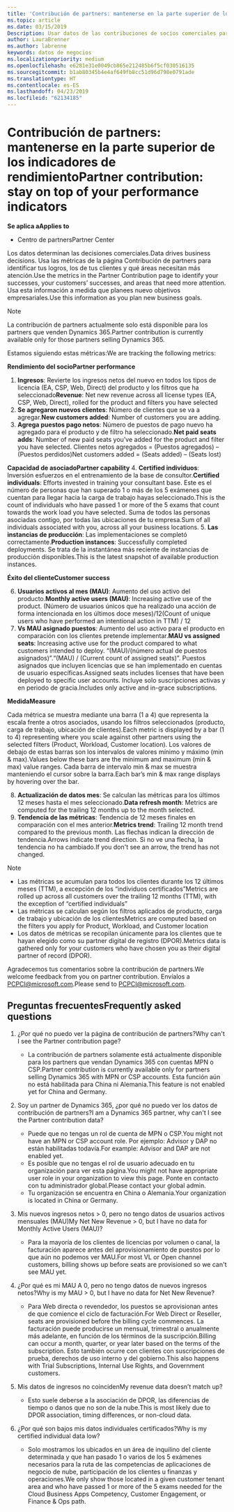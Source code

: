 ```yaml
---
title: 'Contribución de partners: mantenerse en la parte superior de los indicadores de rendimiento | Centro de partners'
ms.topic: article
ms.date: 03/15/2019
Description: Usar datos de las contribuciones de socios comerciales para comprender cómo está creciendo y dirige su negocio
author: LauraBrenner
ms.author: labrenne
keywords: datos de negocios
ms.localizationpriority: medium
ms.openlocfilehash: e6281e31e0049cb865e212485b6f5cf030516135
ms.sourcegitcommit: b1ab80345b4e4af649fb8cc51d96d798e0791ade
ms.translationtype: HT
ms.contentlocale: es-ES
ms.lasthandoff: 04/23/2019
ms.locfileid: "62134185"
---
```

# <a name="partner-contribution-stay-on-top-of-your-performance-indicators"></a><span data-ttu-id="a133c-104">Contribución de partners: mantenerse en la parte superior de los indicadores de rendimiento</span><span class="sxs-lookup"><span data-stu-id="a133c-104">Partner contribution: stay on top of your performance indicators</span></span>

<span data-ttu-id="a133c-105">**Se aplica a**</span><span class="sxs-lookup"><span data-stu-id="a133c-105">**Applies to**</span></span>
- <span data-ttu-id="a133c-106">Centro de partners</span><span class="sxs-lookup"><span data-stu-id="a133c-106">Partner Center</span></span>

<span data-ttu-id="a133c-107">Los datos determinan las decisiones comerciales.</span><span class="sxs-lookup"><span data-stu-id="a133c-107">Data drives business decisions.</span></span> <span data-ttu-id="a133c-108">Usa las métricas de la página Contribución de partners para identificar tus logros, los de tus clientes y qué áreas necesitan más atención.</span><span class="sxs-lookup"><span data-stu-id="a133c-108">Use the metrics in the Partner Contribution page to identify your successes, your customers’ successes, and areas that need more attention.</span></span> <span data-ttu-id="a133c-109">Usa esta información a medida que planees nuevo objetivos empresariales.</span><span class="sxs-lookup"><span data-stu-id="a133c-109">Use this information as you plan new business goals.</span></span>

>[!NOTE]
><span data-ttu-id="a133c-110">La contribución de partners actualmente solo está disponible para los partners que venden Dynamics 365.</span><span class="sxs-lookup"><span data-stu-id="a133c-110">Partner contribution is currently available only for those partners selling Dynamics 365.</span></span>

<span data-ttu-id="a133c-111">Estamos siguiendo estas métricas:</span><span class="sxs-lookup"><span data-stu-id="a133c-111">We are tracking the following metrics:</span></span>

<span data-ttu-id="a133c-112">**Rendimiento del socio**</span><span class="sxs-lookup"><span data-stu-id="a133c-112">**Partner performance**</span></span>

1. <span data-ttu-id="a133c-113">**Ingresos**: Revierte los ingresos netos del nuevo en todos los tipos de licencia (EA, CSP, Web, Direct) del producto y los filtros que ha seleccionado</span><span class="sxs-lookup"><span data-stu-id="a133c-113">**Revenue**: Net new revenue across all license types (EA, CSP, Web, Direct), rolled for the product and filters you have selected</span></span>
2. <span data-ttu-id="a133c-114">**Se agregaron nuevos clientes**: Número de clientes que se va a agregar.</span><span class="sxs-lookup"><span data-stu-id="a133c-114">**New customers added**: Number of customers you are adding.</span></span>
3. <span data-ttu-id="a133c-115">**Agrega puestos pago netos**: Número de puestos de pago nuevo ha agregado para el producto y de filtro ha seleccionado.</span><span class="sxs-lookup"><span data-stu-id="a133c-115">**Net paid seats adds**: Number of new paid seats you’ve added for the product and filter you have selected.</span></span>  <span data-ttu-id="a133c-116">Clientes netos agregados = (Puestos agregados) – (Puestos perdidos)</span><span class="sxs-lookup"><span data-stu-id="a133c-116">Net customers added = (Seats added) – (Seats lost)</span></span> 

<span data-ttu-id="a133c-117">**Capacidad de asociado**</span><span class="sxs-lookup"><span data-stu-id="a133c-117">**Partner capability**</span></span>
4. <span data-ttu-id="a133c-118">**Certified individuos**: Inversión esfuerzos en el entrenamiento de la base de consultor.</span><span class="sxs-lookup"><span data-stu-id="a133c-118">**Certified individuals**: Efforts invested in training your consultant base.</span></span> <span data-ttu-id="a133c-119">Este es el número de personas que han superado 1 o más de los 5 exámenes que cuentan para llegar hacia la carga de trabajo hayas seleccionado.</span><span class="sxs-lookup"><span data-stu-id="a133c-119">This is the count of individuals who have passed 1 or more of the 5 exams that count towards the work load you have selected.</span></span> <span data-ttu-id="a133c-120">Suma de todos las personas asociadas contigo, por todas las ubicaciones de tu empresa.</span><span class="sxs-lookup"><span data-stu-id="a133c-120">Sum of all individuals associated with you, across all your business locations.</span></span>
5. <span data-ttu-id="a133c-121">**Las instancias de producción**: Las implementaciones se completó correctamente.</span><span class="sxs-lookup"><span data-stu-id="a133c-121">**Production instances**: Successfully completed deployments.</span></span> <span data-ttu-id="a133c-122">Se trata de la instantánea más reciente de instancias de producción disponibles.</span><span class="sxs-lookup"><span data-stu-id="a133c-122">This is the latest snapshot of available production instances.</span></span>

<span data-ttu-id="a133c-123">**Éxito del cliente**</span><span class="sxs-lookup"><span data-stu-id="a133c-123">**Customer success**</span></span>

6.  <span data-ttu-id="a133c-124">**Usuarios activos al mes (MAU)**: Aumento del uso activo del producto.</span><span class="sxs-lookup"><span data-stu-id="a133c-124">**Monthly active users (MAU)**: Increasing active use of the product.</span></span>
<span data-ttu-id="a133c-125">(Número de usuarios únicos que ha realizado una acción de forma intencionada en los últimos doce meses)/12</span><span class="sxs-lookup"><span data-stu-id="a133c-125">(Count of unique users who have performed an intentional action in TTM) / 12</span></span>
7. <span data-ttu-id="a133c-126">**Vs MAU asignado puestos**: Aumento del uso activo para el producto en comparación con los clientes pretende implementar.</span><span class="sxs-lookup"><span data-stu-id="a133c-126">**MAU vs assigned seats**: Increasing active use for the product compared to what customers intended to deploy.</span></span> <span data-ttu-id="a133c-127">“(MAU)/(número actual de puestos asignados)”.</span><span class="sxs-lookup"><span data-stu-id="a133c-127">“(MAU) / (Current count of assigned seats)”.</span></span> <span data-ttu-id="a133c-128">Puestos asignados que incluyen licencias que se han implementado en cuentas de usuario específicas.</span><span class="sxs-lookup"><span data-stu-id="a133c-128">Assigned seats includes licenses that have been deployed to specific user accounts.</span></span>  <span data-ttu-id="a133c-129">Incluye solo suscripciones activas y en periodo de gracia.</span><span class="sxs-lookup"><span data-stu-id="a133c-129">Includes only active and in-grace subscriptions.</span></span> 


<span data-ttu-id="a133c-130">**Medida**</span><span class="sxs-lookup"><span data-stu-id="a133c-130">**Measure**</span></span>

<span data-ttu-id="a133c-131">Cada métrica se muestra mediante una barra (1 a 4) que representa la escala frente a otros asociados, usando los filtros seleccionados (producto, carga de trabajo, ubicación de clientes).</span><span class="sxs-lookup"><span data-stu-id="a133c-131">Each metric is displayed by a bar (1 to 4) representing where you scale against other partners using the selected filters (Product, Workload, Customer location).</span></span> <span data-ttu-id="a133c-132">Los valores de debajo de estas barras son los intervalos de valores mínimo y máximo (min & max).</span><span class="sxs-lookup"><span data-stu-id="a133c-132">Values below these bars are the minimum and maximum (min & max) value ranges.</span></span> <span data-ttu-id="a133c-133">Cada barra de intervalo min & max se muestra manteniendo el cursor sobre la barra.</span><span class="sxs-lookup"><span data-stu-id="a133c-133">Each bar’s min & max range displays by hovering over the bar.</span></span>  

8. <span data-ttu-id="a133c-134">**Actualización de datos mes**: Se calculan las métricas para los últimos 12 meses hasta el mes seleccionado.</span><span class="sxs-lookup"><span data-stu-id="a133c-134">**Data refresh month**: Metrics are computed for the trailing 12 months up to the month selected.</span></span>
9. <span data-ttu-id="a133c-135">**Tendencia de las métricas**: Tendencia de 12 meses finales en comparación con el mes anterior.</span><span class="sxs-lookup"><span data-stu-id="a133c-135">**Metrics trend**: Trailing 12 month trend compared to the previous month.</span></span> <span data-ttu-id="a133c-136">Las flechas indican la dirección de tendencia.</span><span class="sxs-lookup"><span data-stu-id="a133c-136">Arrows indicate trend direction.</span></span> <span data-ttu-id="a133c-137">Si no ve una flecha, la tendencia no ha cambiado.</span><span class="sxs-lookup"><span data-stu-id="a133c-137">If you don't see an arrow, the trend has not changed.</span></span>

>[!NOTE] 
>- <span data-ttu-id="a133c-138">Las métricas se acumulan para todos los clientes durante los 12 últimos meses (TTM), a excepción de los “individuos certificados”</span><span class="sxs-lookup"><span data-stu-id="a133c-138">Metrics are rolled up across all customers over the trailing 12 months (TTM), with the exception of “certified individuals”</span></span>        
>- <span data-ttu-id="a133c-139">Las métricas se calculan según los filtros aplicados de producto, carga de trabajo y ubicación de los clientes</span><span class="sxs-lookup"><span data-stu-id="a133c-139">Metrics are computed based on the filters you apply for Product, Workload, and Customer location</span></span>
>- <span data-ttu-id="a133c-140">Los datos de métricas se recopilan únicamente para los clientes que te hayan elegido como su partner digital de registro (DPOR).</span><span class="sxs-lookup"><span data-stu-id="a133c-140">Metrics data is gathered only for your customers who have chosen you as their digital partner of record (DPOR).</span></span> 

<span data-ttu-id="a133c-141">Agradecemos tus comentarios sobre la contribución de partners.</span><span class="sxs-lookup"><span data-stu-id="a133c-141">We welcome feedback from you on partner contribution.</span></span> <span data-ttu-id="a133c-142">Envíalos a PCPCI@microsoft.com.</span><span class="sxs-lookup"><span data-stu-id="a133c-142">Please send to PCPCI@microsoft.com.</span></span>  

## <a name="frequently-asked-questions"></a><span data-ttu-id="a133c-143">Preguntas frecuentes</span><span class="sxs-lookup"><span data-stu-id="a133c-143">Frequently asked questions</span></span>

1. <span data-ttu-id="a133c-144">¿Por qué no puedo ver la página de contribución de partners?</span><span class="sxs-lookup"><span data-stu-id="a133c-144">Why can't I see the Partner contribution page?</span></span>
    - <span data-ttu-id="a133c-145">La contribución de partners solamente está actualmente disponible para los partners que vendan Dynamics 365 con cuentas MPN o CSP.</span><span class="sxs-lookup"><span data-stu-id="a133c-145">Partner contribution is currently available only for partners selling Dynamics 365 with MPN or CSP accounts.</span></span> <span data-ttu-id="a133c-146">Esta función aún no está habilitada para China ni Alemania.</span><span class="sxs-lookup"><span data-stu-id="a133c-146">This feature is not enabled yet for China and Germany.</span></span>
2. <span data-ttu-id="a133c-147">Soy un partner de Dynamics 365, ¿por qué no puedo ver los datos de contribución de partners?</span><span class="sxs-lookup"><span data-stu-id="a133c-147">I am a Dynamics 365 partner, why can't I see the Partner contribution data?</span></span>
    - <span data-ttu-id="a133c-148">Puede que no tengas un rol de cuenta de MPN o CSP.</span><span class="sxs-lookup"><span data-stu-id="a133c-148">You might not have an MPN or CSP account role.</span></span> <span data-ttu-id="a133c-149">Por ejemplo: Advisor y DAP no están habilitadas todavía.</span><span class="sxs-lookup"><span data-stu-id="a133c-149">For example: Advisor and DAP are not enabled yet.</span></span>  
    - <span data-ttu-id="a133c-150">Es posible que no tengas el rol de usuario adecuado en tu organización para ver esta página.</span><span class="sxs-lookup"><span data-stu-id="a133c-150">You might not have appropriate user role in your organization to view this page.</span></span> <span data-ttu-id="a133c-151">Ponte en contacto con tu administrador global.</span><span class="sxs-lookup"><span data-stu-id="a133c-151">Please contact your global admin.</span></span>
    - <span data-ttu-id="a133c-152">Tu organización se encuentra en China o Alemania.</span><span class="sxs-lookup"><span data-stu-id="a133c-152">Your organization is located in China or Germany.</span></span>

3. <span data-ttu-id="a133c-153">Mis nuevos ingresos netos > 0, pero no tengo datos de usuarios activos mensuales (MAU)</span><span class="sxs-lookup"><span data-stu-id="a133c-153">My Net New Revenue > 0, but I have no data for Monthly Active Users (MAU)?</span></span>
    - <span data-ttu-id="a133c-154">Para la mayoría de los clientes de licencias por volumen o canal, la facturación aparece antes del aprovisionamiento de puestos por lo que aún no podemos ver MAU.</span><span class="sxs-lookup"><span data-stu-id="a133c-154">For most VL or Open channel customers, billing shows up before seats are provisioned so we can't see MAU yet.</span></span>

4. <span data-ttu-id="a133c-155">¿Por qué es mi MAU A 0, pero no tengo datos de nuevos ingresos netos?</span><span class="sxs-lookup"><span data-stu-id="a133c-155">Why is my MAU > 0, but I have no data for Net New Revenue?</span></span>
   - <span data-ttu-id="a133c-156">Para Web directa o revendedor, los puestos se aprovisionan antes de que comience el ciclo de facturación.</span><span class="sxs-lookup"><span data-stu-id="a133c-156">For Web Direct or Reseller, seats are provisioned before the billing cycle commences.</span></span> <span data-ttu-id="a133c-157">La facturación puede producirse un mensual, trimestral o anualmente más adelante, en función de los términos de la suscripción.</span><span class="sxs-lookup"><span data-stu-id="a133c-157">Billing can occur a month, quarter, or year later based on the terms of the subscription.</span></span> <span data-ttu-id="a133c-158">Esto también ocurre con clientes con suscripciones de prueba, derechos de uso interno y del gobierno.</span><span class="sxs-lookup"><span data-stu-id="a133c-158">This also happens with Trial Subscriptions, Internal Use Rights, and Government customers.</span></span>
5. <span data-ttu-id="a133c-159">Mis datos de ingresos no coinciden</span><span class="sxs-lookup"><span data-stu-id="a133c-159">My revenue data doesn’t match up?</span></span>
   - <span data-ttu-id="a133c-160">Esto suele deberse a la asociación de DPOR, las diferencias de tiempo o danos que no son de la nube.</span><span class="sxs-lookup"><span data-stu-id="a133c-160">This is most likely due to DPOR association, timing differences, or non-cloud data.</span></span>
6. <span data-ttu-id="a133c-161">¿Por qué son bajos mis datos individuales certificados?</span><span class="sxs-lookup"><span data-stu-id="a133c-161">Why is my certified individual data low?</span></span>
   - <span data-ttu-id="a133c-162">Solo mostramos los ubicados en un área de inquilino del cliente determinada y que han pasado 1 o varios de los 5 exámenes necesarios para la ruta de las competencias de aplicaciones de negocio de nube, participación de los clientes u finanzas y operaciones.</span><span class="sxs-lookup"><span data-stu-id="a133c-162">We only show those located in a given customer tenant area and who have passed 1 or more of the 5 exams needed for the Cloud Business Apps Competency, Customer Engagement, or Finance & Ops path.</span></span>   